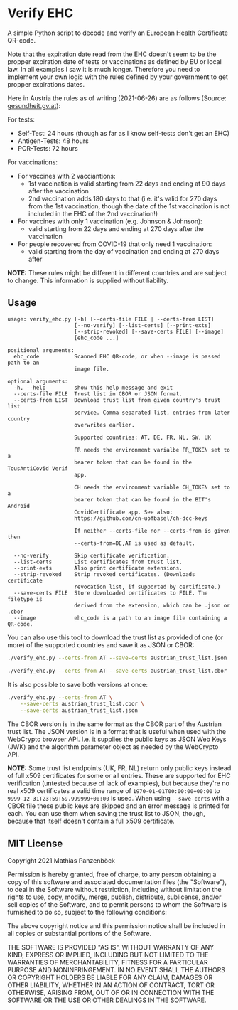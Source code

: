 Verify EHC
==========

A simple Python script to decode and verify an European Health Certificate QR-code.

Note that the expiration date read from the EHC doesn't seem to be the propper
expiration date of tests or vaccinations as defined by EU or local law. In all
examples I saw it is much longer. Therefore you need to implement your own logic
with the rules defined by your government to get propper expirations dates.

Here in Austria the rules as of writing (2021-06-26) are as follows (Source:
[gesundheit.gv.at](https://www.gesundheit.gv.at/service/gruener-pass/inhalt#heading_Was_bekomme_ich_ein_Impfzertifikat_und_wie_lange_gilt_es_)):

For tests:

* Self-Test: 24 hours (though as far as I know self-tests don't get an EHC)
* Antigen-Tests: 48 hours
* PCR-Tests: 72 hours

For vaccinations:

* For vaccines with 2 vacciantions:
  - 1st vaccination is valid starting from 22 days and ending at 90 days after
    the vaccination
  - 2nd vaccination adds 180 days to that (i.e. it's valid for 270 days from
    the 1st vaccination, though the date of the 1st vaccination is not included
    in the EHC of the 2nd vaccination!)
* For vaccines with only 1 vaccination (e.g. Johnson & Johnson):
  - valid starting from 22 days and ending at 270 days after the vaccination
* For people recovered from COVID-19 that only need 1 vaccination:
  - valid starting from the day of vaccination and ending at 270 days after

**NOTE:** These rules might be different in different countries and are subject
to change. This information is supplied without liability.

Usage
-----

```plain
usage: verify_ehc.py [-h] [--certs-file FILE | --certs-from LIST]
                     [--no-verify] [--list-certs] [--print-exts]
                     [--strip-revoked] [--save-certs FILE] [--image]
                     [ehc_code ...]

positional arguments:
  ehc_code           Scanned EHC QR-code, or when --image is passed path to an
                     image file.

optional arguments:
  -h, --help         show this help message and exit
  --certs-file FILE  Trust list in CBOR or JSON format.
  --certs-from LIST  Download trust list from given country's trust list
                     service. Comma separated list, entries from later country
                     overwrites earlier.
                     
                     Supported countries: AT, DE, FR, NL, SW, UK
                     
                     FR needs the environment varialbe FR_TOKEN set to a
                     bearer token that can be found in the TousAntiCovid Verif
                     app.
                     
                     CH needs the environment variable CH_TOKEN set to a
                     bearer token that can be found in the BIT's Android
                     CovidCertificate app. See also:
                     https://github.com/cn-uofbasel/ch-dcc-keys
                     
                     If neither --certs-file nor --certs-from is given then
                     --certs-from=DE,AT is used as default.
                     
  --no-verify        Skip certificate verification.
  --list-certs       List certificates from trust list.
  --print-exts       Also print certificate extensions.
  --strip-revoked    Strip revoked certificates. (Downloads certificate
                     revocation list, if supported by certificate.)
  --save-certs FILE  Store downloaded certificates to FILE. The filetype is
                     derived from the extension, which can be .json or .cbor
  --image            ehc_code is a path to an image file containing a QR-code.
```

You can also use this tool to download the trust list as provided of one (or
more) of the supported countries and save it as JSON or CBOR:

```bash
./verify_ehc.py --certs-from AT --save-certs austrian_trust_list.json
```

```bash
./verify_ehc.py --certs-from AT --save-certs austrian_trust_list.cbor
```

It is also possible to save both versions at once:

```bash
./verify_ehc.py --certs-from AT \
    --save-certs austrian_trust_list.cbor \
    --save-certs austrian_trust_list.json
```

The CBOR version is in the same format as the CBOR part of the Austrian trust
list. The JSON version is in a format that is useful when used with the
WebCrypto browser API. I.e. it supplies the public keys as JSON Web Keys (JWK)
and the algorithm parameter object as needed by the WebCrypto API.

**NOTE:** Some trust list endpoints (UK, FR, NL) return only public keys instead
of full x509 certificates for some or all entries. These are supported for EHC
verification (untested because of lack of examples), but because they're no real
x509 certificates a valid time range of `1970-01-01T00:00:00+00:00` to
`9999-12-31T23:59:59.999999+00:00` is used. When using `--save-certs` with a
CBOR file these public keys are skipped and an error message is printed for
each. You can use them when saving the trust list to JSON, though, because that
itself doesn't contain a full x509 certificate.

MIT License
-----------

Copyright 2021 Mathias Panzenböck

Permission is hereby granted, free of charge, to any person obtaining a copy of
this software and associated documentation files (the "Software"), to deal in
the Software without restriction, including without limitation the rights to
use, copy, modify, merge, publish, distribute, sublicense, and/or sell copies of
the Software, and to permit persons to whom the Software is furnished to do so,
subject to the following conditions:

The above copyright notice and this permission notice shall be included in all
copies or substantial portions of the Software.

THE SOFTWARE IS PROVIDED "AS IS", WITHOUT WARRANTY OF ANY KIND, EXPRESS OR
IMPLIED, INCLUDING BUT NOT LIMITED TO THE WARRANTIES OF MERCHANTABILITY, FITNESS
FOR A PARTICULAR PURPOSE AND NONINFRINGEMENT. IN NO EVENT SHALL THE AUTHORS OR
COPYRIGHT HOLDERS BE LIABLE FOR ANY CLAIM, DAMAGES OR OTHER LIABILITY, WHETHER
IN AN ACTION OF CONTRACT, TORT OR OTHERWISE, ARISING FROM, OUT OF OR IN
CONNECTION WITH THE SOFTWARE OR THE USE OR OTHER DEALINGS IN THE SOFTWARE.
